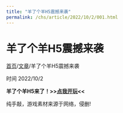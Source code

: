 ```yaml
---
title: "羊了个羊H5震撼来袭"
permalink: /chs/article/2022/10/2/001.html
---
```


# 羊了个羊H5震撼来袭

[首页](/chs)/[文章](/chs/article)/羊了个羊H5震撼来袭

时间 2022/10/2

**羊了个羊H5来了！>>[点我开玩](https://corestudi0.github.io/webapp/yang)<<**

纯手敲，游戏素材来源于网络，侵删!
